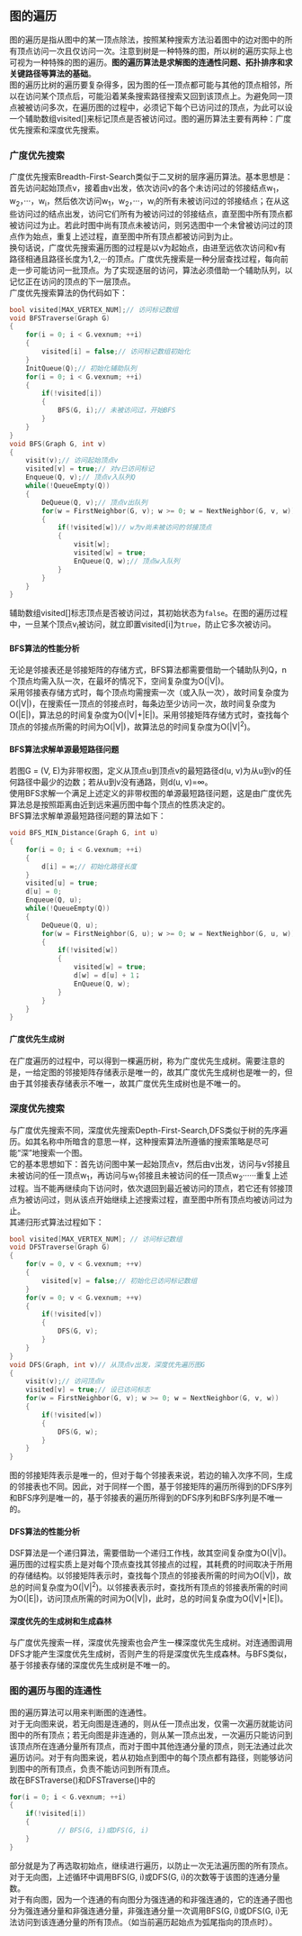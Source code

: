 ## 图的遍历  
图的遍历是指从图中的某一顶点除法，按照某种搜索方法沿着图中的边对图中的所有顶点访问一次且仅访问一次。注意到树是一种特殊的图，所以树的遍历实际上也可视为一种特殊的图的遍历。**图的遍历算法是求解图的连通性问题、拓扑排序和求关键路径等算法的基础**。  
图的遍历比树的遍历要复杂得多，因为图的任一顶点都可能与其他的顶点相邻，所以在访问某个顶点后，可能沿着某条搜索路径搜索又回到该顶点上。为避免同一顶点被被访问多次，在遍历图的过程中，必须记下每个已访问过的顶点，为此可以设一个辅助数组visited[]来标记顶点是否被访问过。图的遍历算法主要有两种：广度优先搜索和深度优先搜索。  
### 广度优先搜索  
广度优先搜索Breadth-First-Search类似于二叉树的层序遍历算法。基本思想是：首先访问起始顶点v，接着由v出发，依次访问v的各个未访问过的邻接结点w<sub>1</sub>，w<sub>2</sub>，···，w<sub>i</sub>，然后依次访问w<sub>1</sub>，w<sub>2</sub>，···，w<sub>i</sub>的所有未被访问过的邻接结点；在从这些访问过的结点出发，访问它们所有为被访问过的邻接结点，直至图中所有顶点都被访问过为止。若此时图中尚有顶点未被访问，则另选图中一个未曾被访问过的顶点作为始点，重复上述过程，直至图中所有顶点都被访问到为止。  
换句话说，广度优先搜索遍历图的过程是以v为起始点，由进至远依次访问和v有路径相通且路径长度为1,2,···的顶点。广度优先搜索是一种分层查找过程，每向前走一步可能访问一批顶点。为了实现逐层的访问，算法必须借助一个辅助队列，以记忆正在访问的顶点的下一层顶点。  
广度优先搜索算法的伪代码如下：  
```C
bool visited[MAX_VERTEX_NUM];// 访问标记数组
void BFSTraverse(Graph G)
{
    for(i = 0; i < G.vexnum; ++i)
    {
        visited[i] = false;// 访问标记数组初始化
    }
    InitQueue(Q);// 初始化辅助队列
    for(i = 0; i < G.vexnum; ++i)
    {
        if(!visited[i])
        {
            BFS(G, i);// 未被访问过，开始BFS
        }
    }
}
void BFS(Graph G, int v)
{
    visit(v);// 访问起始顶点v
    visited[v] = true;// 对v已访问标记
    Enqueue(Q, v);// 顶点v入队列Q
    while(!QueueEmpty(Q))
    {
        DeQueue(Q, v);// 顶点v出队列
        for(w = FirstNeighbor(G, v); w >= 0; w = NextNeighbor(G, v, w))
        {
            if(!visited[w])// w为v尚未被访问的邻接顶点
            {
                visit[w];
                visited[w] = true;
                EnQueue(Q, w);// 顶点w入队列
            }
        }
    }
}
```  
辅助数组visited[]标志顶点是否被访问过，其初始状态为`false`。在图的遍历过程中，一旦某个顶点v<sub>i</sub>被访问，就立即置visited[i]为`true`，防止它多次被访问。  
#### BFS算法的性能分析  
无论是邻接表还是邻接矩阵的存储方式，BFS算法都需要借助一个辅助队列Q，n个顶点均需入队一次，在最坏的情况下，空间复杂度为O(|V|)。  
采用邻接表存储方式时，每个顶点均需搜索一次（或入队一次），故时间复杂度为O(|V|)，在搜索任一顶点的邻接点时，每条边至少访问一次，故时间复杂度为O(|E|)，算法总的时间复杂度为O(|V|+|E|)。采用邻接矩阵存储方式时，查找每个顶点的邻接点所需的时间为O(|V|)，故算法总的时间复杂度为O(|V|<sup>2</sup>)。  
#### BFS算法求解单源最短路径问题  
若图G = (V, E)为非带权图，定义从顶点u到顶点v的最短路径d(u, v)为从u到v的任何路径中最少的边数；若从u到v没有通路，则d(u, v)=∞。  
使用BFS求解一个满足上述定义的非带权图的单源最短路径问题，这是由广度优先算法总是按照距离由近到远来遍历图中每个顶点的性质决定的。  
BFS算法求解单源最短路径问题的算法如下：  
```C
void BFS_MIN_Distance(Graph G, int u)
{
    for(i = 0; i < G.vexnum; ++i)
    {
        d[i] = ∞;// 初始化路径长度  
    }
    visited[u] = true;
    d[u] = 0;
    Enqueue(Q, u);
    while(!QueueEmpty(Q))
    {
        DeQueue(Q, u);
        for(w = FirstNeighbor(G, u); w >= 0; w = NextNeighbor(G, u, w))
        {
            if(!visited[w])
            {
                visited[w] = true;
                d[w] = d[u] + 1；
                EnQueue(Q, w);
            }
        }
    }
}
```  

#### 广度优先生成树  
在广度遍历的过程中，可以得到一棵遍历树，称为广度优先生成树。需要注意的是，一给定图的邻接矩阵存储表示是唯一的，故其广度优先生成树也是唯一的，但由于其邻接表存储表示不唯一，故其广度优先生成树也是不唯一的。  

### 深度优先搜索  
与广度优先搜索不同，深度优先搜索Depth-First-Search,DFS类似于树的先序遍历。如其名称中所暗含的意思一样，这种搜索算法所遵循的搜索策略是尽可能“深”地搜索一个图。  
它的基本思想如下：首先访问图中某一起始顶点v，然后由v出发，访问与v邻接且未被访问的任一顶点w<sub>1</sub>，再访问与w<sub>1</sub>邻接且未被访问的任一顶点w<sub>2</sub>······重复上述过程。当不能再继续向下访问时，依次退回到最近被访问的顶点，若它还有邻接顶点为被访问过，则从该点开始继续上述搜索过程，直至图中所有顶点均被访问过为止。  
其递归形式算法过程如下：  
```C
bool visited[MAX_VERTEX_NUM]; // 访问标记数组
void DFSTraverse(Graph G)
{
    for(v = 0, v < G.vexnum; ++v)
    {
        visited[v] = false;// 初始化已访问标记数组
    }
    for(v = 0; v < G.vexnum; ++v)
    {
        if(!visited[v])
        {
            DFS(G, v);
        }
    }
}
void DFS(Graph, int v)// 从顶点v出发，深度优先遍历图G
{
    visit(v);// 访问顶点v
    visited[v] = true;// 设已访问标志
    for(w = FirstNeighbor(G, v); w >= 0; w = NextNeighbor(G, v, w))
    {
        if(!visited[w])
        {
            DFS(G, w);
        }
    }
}
```  
图的邻接矩阵表示是唯一的，但对于每个邻接表来说，若边的输入次序不同，生成的邻接表也不同。因此，对于同样一个图，基于邻接矩阵的遍历所得到的DFS序列和BFS序列是唯一的，基于邻接表的遍历所得到的DFS序列和BFS序列是不唯一的。  
#### DFS算法的性能分析  
DSF算法是一个递归算法，需要借助一个递归工作栈，故其空间复杂度为O(|V|)。  
遍历图的过程实质上是对每个顶点查找其邻接点的过程，其耗费的时间取决于所用的存储结构。以邻接矩阵表示时，查找每个顶点的邻接表所需的时间为O(|V|)，故总的时间复杂度为O(|V|<sup>2</sup>)。以邻接表表示时，查找所有顶点的邻接表所需的时间为O(|E|)，访问顶点所需的时间为O(|V|)，此时，总的时间复杂度为O(|V|+|E|)。  
#### 深度优先的生成树和生成森林  
与广度优先搜索一样，深度优先搜索也会产生一棵深度优先生成树。对连通图调用DFS才能产生深度优先生成树，否则产生的将是深度优先生成森林。与BFS类似，基于邻接表存储的深度优先生成树是不唯一的。  

### 图的遍历与图的连通性  
图的遍历算法可以用来判断图的连通性。  
对于无向图来说，若无向图是连通的，则从任一顶点出发，仅需一次遍历就能访问图中的所有顶点；若无向图是非连通的，则从某一顶点出发，一次遍历只能访问到该顶点所在连通分量所有顶点，而对于图中其他连通分量的顶点，则无法通过此次遍历访问。对于有向图来说，若从初始点到图中的每个顶点都有路径，则能够访问到图中的所有顶点，负责不能访问到所有顶点。  
故在BFSTraverse()和DFSTraverse()中的  
```C
for(i = 0; i < G.vexnum; ++i)
{
    if(!visited[i])
    {
            // BFS(G, i)或DFS(G, i)
    }
}
```
部分就是为了再选取初始点，继续进行遍历，以防止一次无法遍历图的所有顶点。  
对于无向图，上述循环中调用BFS(G, i)或DFS(G, i)的次数等于该图的连通分量数。  
对于有向图，因为一个连通的有向图分为强连通的和非强连通的，它的连通子图也分为强连通分量和非强连通分量，非强连通分量一次调用BFS(G, i)或DFS(G, i)无法访问到该连通分量的所有顶点。（如当前遍历起始点为弧尾指向的顶点时）。  